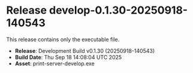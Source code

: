 # Release develop-0.1.30-20250918-140543

This release contains only the executable file.

- **Release**: Development Build v0.1.30 (20250918-140543)
- **Build Date**: Thu Sep 18 14:08:04 UTC 2025
- **Asset**: print-server-develop.exe
